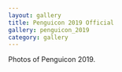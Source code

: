 ```yaml
---
layout: gallery
title: Penguicon 2019 Official
gallery: penguicon_2019
category: gallery
---
```

Photos of Penguicon 2019.